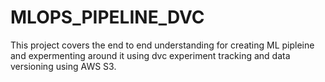 # MLOPS_PIPELINE_DVC
This project covers the end to end understanding for creating ML pipleine and expermenting around it using dvc experiment tracking and data versioning using  AWS S3.
